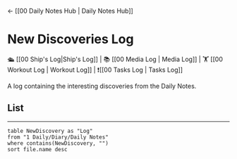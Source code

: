 <- [[00 Daily Notes Hub | Daily Notes Hub]]


# New Discoveries Log
🛳️ [[00 Ship's Log|Ship's Log]] | 📚 [[00 Media Log | Media Log]] | 🏋️ [[00 Workout Log | Workout Log]]  | ❗[[00 Tasks Log | Tasks Log]]

A log containing the interesting discoveries from the Daily Notes.


## List
---
```dataview
table NewDiscovery as "Log"
from "1 Daily/Diary/Daily Notes"
where contains(NewDiscovery, "")
sort file.name desc
```



